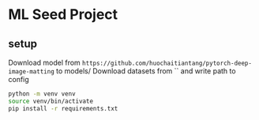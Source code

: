 # ML Seed Project

## setup
Download model from `https://github.com/huochaitiantang/pytorch-deep-image-matting` to models/
Download datasets from `` and write path to config
```bash
python -m venv venv
source venv/bin/activate
pip install -r requirements.txt
```
